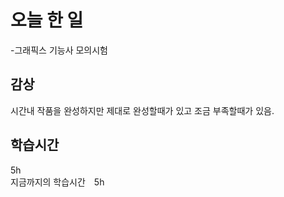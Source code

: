 # 오늘 한 일

-그래픽스 기능사 모의시험 

## 감상

시간내 작품을 완성하지만 제대로 완성할때가 있고 조금 부족할때가 있음.

## 학습시간

5h <br>
지금까지의 학습시간　5h
